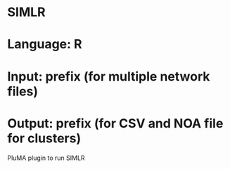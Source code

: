 # SIMLR
# Language: R
# Input: prefix (for multiple network files)
# Output: prefix (for CSV and NOA file for clusters) 
PluMA plugin to run SIMLR
